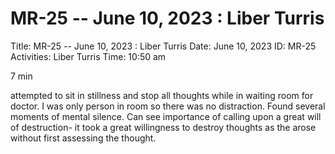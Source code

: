 # MR-25 -- June 10, 2023 : Liber Turris

Title: MR-25 -- June 10, 2023 : Liber Turris
Date: June 10, 2023
ID: MR-25
Activities: Liber Turris
Time: 10:50 am

7 min

attempted to sit in stillness and stop all thoughts while in waiting room for doctor. I was only person in room so there was no distraction. Found several moments of mental silence. Can see importance of calling upon a great will of destruction- it took a great willingness to destroy thoughts as the arose without first assessing the thought.